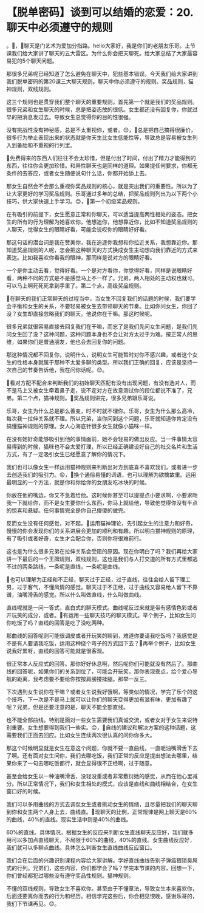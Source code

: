 # 【脱单密码】谈到可以结婚的恋爱：20.聊天中必须遵守的规则

。🎼，🎼聊天是门艺术为爱加分指路。hello大家好，我是你们的老朋友乐哥。上节课我们给大家讲了聊天的五大雷区。为什么你会把天聊死。给大家总结了大家最容易犯的5个聊天问题。

那很多兄弟呢已经知道了怎么避免在聊天中，犯些基本错误。今天我们给大家讲到我们脱单密码的第20课三大聊天规则。聊天中你必须遵守的规则。奖品规则，猫神规则，双线规则。

这三个规则也是贯穿我们整个聊天的重要规则。首先第一个就是我们的奖品规则。很多兄弟和女生聊天的时候，总是把姿态放的很低。女生都还没有回复你，你就过早的把消息发过去。导致女生总觉得你的目的性很强。

没有挑战性没有神秘感，总是不太重视你，或者。😊，🎼总是把自己搞得很廉价，很多行为举止表现出来的状态就是你天生比女生低能性等，导致总是容易被女生列入到备胎和不重视的行列里。

🎼免费得来的东西人们往往不会太珍惜，但是付出了时间，付出了精力才能得到的东西，往往你会更加珍惜。和异性聊天也是同样的道理。如果提任何要求，你都无条件的去答应，或者女生随便说句什么话，你都开始舔上去。

那女生自然会不会那么重视你奖品规则的核心，就是突出我们的重要性。所以为了让大家更好的学习奖品规则。乐哥通过多年的总结，把奖品规则列出为以下两个小技巧，供大家快速上手学习。😊，🎼第一个初级奖品规则。

在有吸引的前提下，女生愿意正常和你聊天，可以适当提高两性相处的姿态。把女生的所有的行为理解为她喜欢你，他想追你，他想靠近你，比如不知道奖品规则的人聊天，觉得女生的眼睛好看，可能会说哎你的眼睛好好看。

那这句话的潜台词是我在赞美你，我在追逐你我想和你拉近关系，我想靠近你。那知道奖品规则的人呢，怎会把这种聊天的方式换成女生主动想向我们靠近的方式来表达。比如我喜欢你看我的眼神，那同样是说对方的眼睛好看。

一个是你主动去看，觉得好看。一个是对方看你，你觉得好看，同样是说眼睛好看，两种不同的方式是不是感觉马上不一样了。兄弟，两人相处的主动权也就可。可以马上啊死死死拿到手里了。第二个点，高级奖品规则。

🎼在聊天的我们正常聊天的过程当中，当女生不回复我们的话题的时候，我们要学会平衡和女生的关系，不要轻易被女生去带领聊天的节奏。比如你问女生，你回了没？女生却直接忽略我们的聊天。他说你在干嘛。那这时候呢。

很多兄弟就很容易直接去回复我们在干嘛，而忘了是我们先问女生问题，是我们先问女生回了没？这种问题，这种问题本身也不会让对方太过于为难。按正常人的思维，如果你们是普通朋友，他也会去回复你的问题。

那这种情况都不回复你，说明什么，说明女生可能暂时对你不感兴趣，或者这个女生的性格本身就属于那种不太爱多聊的类型。所以我们正确的回复，应该是坚持一次自己的节奏告诉他，我在问你话呢。😊。

🎼看对方配不配合来判断我们的初始聊天匹配有没有出现问题，有没有选对人，而不是马上又被女生牵着鼻子走，说不定对方在故意测试你的段位都说不准了，兄弟。第二个点，猫神规则。🎼奖品规则讲完，很多兄弟跟乐哥说。

乐哥，女生为什么总是那么善变，时不时就不理你。乐哥，女生为什么那么高冷，每次我一拉伸关系就不理。所以兄弟，当你问到这个问题，乐哥就知道你肯定没有搞懂猫神规则的原理。女人心海底针很多女生就像小猫咪一样。

在没有她好奇能够吸引到他的事情面前，她不会轻易的做出反应。当一件事情太容易得到的时候，猫咪也不会太爱打理，所以已经正确建设好自己的社交名片和生活方式，有了一定吸引女生已经愿意了解你的情况下。

我们也可以像女生一样运用猫神规则来判断出对方到底喜不喜欢我们，或者进一步去创造我们的吸引力。😡，🎼换个通俗易懂的词语，也可以理解为欲擒故重。运用最明显的一个方法，就是你和你给你的女朋友吃冰块的时候。

你放在他的嘴边，你又不急着给他。这时候你甚至可以提提点小要求啊，小要求吻我一下就给你，而不是女生要你什么东西，你马上就给他，导致他觉得你没有半点的惊喜和悬疑。任何事情完全是你自己傻傻的做完。

反而女生没有任何感觉，对不起。🎼运用猫神理论，先引起女生的注意力和好奇，慢慢的你会发现你们的关系进展会更加的顺利和有趣。所以明白猫神规则的原理，有了吸引或者好奇，女生才会配合你，否则你将很难前行。

这也是为什么很多兄弟在拉伸关系会受阻的原因。现在你明白了吗？我们再给大家讲一下最后的一个王牌规则，双线规则，这也是我们与人打交道的所有方式里都逃不过的两条路线，一条呢是直线，一条呢是曲线。

🎼也可以理解为正经和不正经，聊天过于正经，过于直线，往往会给人留下理工男，过于客气，不懂风情的感觉。聊天过于不正经，过于曲线又容易给人留下不靠谱，油嘴滑舌的感觉。所以什么叫做直线，什么叫做曲线。

直线呢就是一问一答式，直白式的聊天模式。曲线呢反过来就是带有感情色彩或者开玩笑的成分，或者。🎼有运用一些聊天技巧的聊天模式。举个例子，比如女生问你吃饭了吗？直线的回答是吃了没吃两种。

那曲线的回答呢则可能很调皮或者开玩笑的聊到，难道你要请我吃饭吗？我感觉是不是有人要请我吃饭，运用这种绕个弯子的方式回下去？🎼再举个例子，比如女生说我好累呀，直线的回答可能就是很客观。

很正常本人反应式的回答。那你好好休息啊，然后呢你们可能就没有然后了。那曲线的回答呢，如果你们的关系到位了，可能会开玩笑，那你表现乖点，给个爱心导航的距离，我考虑要不要给你按按肩膀搂揉腿。那举一反三。

下次遇到女生说你在干嘛？或者女生说我好饿啊，等类似的情况，学完了乐个的这个技巧，下一次是不是马上就可以让你们的聊天变得更加有滋有味，更加有趣了呢？兄弟，但是还要注意的是，聊天不能全部直线。

也不能全部曲线。特别是面对一些女生需要我们真诚交流，或者女对于女生来说特别重要。女生想要得到我们一些实。😊，🎼自线的建议和解决方案的这种话题，这需要我们正面去回应。比如女生连续两次很认真的问你你多大。

那这个时候明显就是女生在意这个问题，你就不要一直曲线，一直呃油嘴滑舌下去了啊。还有面对女生问你，我们去哪吃饭，我们正常的反应是提出想法去哪里，结果你来了一句去哪吃饭都行，就会显得很不正经啊，过于随意。

甚至会给女生以一种油嘴滑舌，没轻没重或者非常敷衍她的感觉，从而在他心里减分。所以正常情况下，我们和女生相处的模式，应该是直线和曲线相结合，在女生窗口好的时候。

我们可以多用曲线的方式去调侃女生或者挑动女生的情绪，且尽量把我们的聊天聊到你和女生两个人身上去，曲线直。🎼现聊天的比例，正常规律是网上聊天是60%的曲线，40%的直线。现实生活中则是40%的曲线。

60%的直线。具体情况，根据女生的反应来判断女生直线聊天反应好，我们就多用可以多加点直线聊天，不局限于60%的曲线，40%的直线。女生曲线反应好，我们就可以多聊点曲线。具体怎么判断女生直线曲线反应窗口。

我们会在后面的兴趣识别课程内容给大家讲解。学好直线曲线告别子弹癌猥琐臭屌式的行列。兄弟们，这些内容，你们都学会了吗？学完本节课的内容，回想一下，你们曾经都犯过哪些没有遵守奖品性规则。猫神规则。

不懂的双线规则，导致女生不喜欢你。甚至由于不懂章法，导致女生本来喜欢你，后面还要离你而去的行为和经历。相信学完这些后，你会相见恨晚，感谢乐哥的，我们下节课再见。😊。

